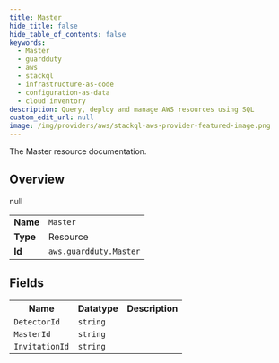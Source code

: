 ```yaml
---
title: Master
hide_title: false
hide_table_of_contents: false
keywords:
  - Master
  - guardduty
  - aws
  - stackql
  - infrastructure-as-code
  - configuration-as-data
  - cloud inventory
description: Query, deploy and manage AWS resources using SQL
custom_edit_url: null
image: /img/providers/aws/stackql-aws-provider-featured-image.png
---
```

The Master resource documentation.

## Overview
<table><tbody>
<tr><td><b>Name</b></td><td><code>Master</code></td></tr>
<tr><td><b>Type</b></td><td>Resource</td></tr>
null
<tr><td><b>Id</b></td><td><code>aws.guardduty.Master</code></td></tr>
</tbody></table>

## Fields
<table><tbody>
<tr><th>Name</th><th>Datatype</th><th>Description</th></tr>
<tr><td><code>DetectorId</code></td><td><code>string</code></td><td></td></tr><tr><td><code>MasterId</code></td><td><code>string</code></td><td></td></tr><tr><td><code>InvitationId</code></td><td><code>string</code></td><td></td></tr>
</tbody></table>